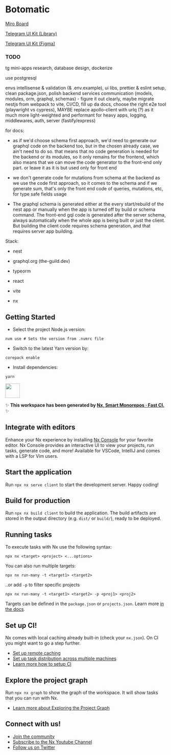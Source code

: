# Botomatic

[Miro Board](https://miro.com/app/board/uXjVKzd5qLo=/)

[Telegram UI Kit (Library)](https://github.com/Telegram-Mini-Apps/TelegramUI)

[Telegram UI Kit (Figma)](https://www.figma.com/design/SlEkwvo1X8Ge7Ngr4zqw0F/Telegram-Mini-Apps-%C2%B7-UI-Kit-(Community))

### TODO

tg mini-apps research, database design, dockerize

use postgresql

envs intellisense & validation (& .env.example), ui libs, prettier & eslint setup, clean package.json,
polish backend services communication (models, modules, orm, graphql, schemas) - figure it out clearly,
maybe migrate nestjs from webpack to vite, CI/CD, fill up da docs, choose the right e2e tool (playwright vs cypress),
MAYBE replace apollo-client with urlq (?) as it much more light-weighted and performant for heavy apps,
logging, middlewares, auth, server (fastify/express)

for docs:

- as if we'd choose schema first approach, we'd need to generate our graphql code on the backend too, but in the chosen already case, we ain't need to do so. that means that no code generation is needed for the backend or its modules, so it only remains for the frontend, which also means that we can move the code generator to the front-end only part. or leave it as it is but used only for front end

- we don't generate code for mutations from schema at the backend as we use the code first approach, so it comes to the schema and if we generate sum, that's only the front end code of queries, mutations, etc, for type safe fields usage

- The graphql schema is generated either at the every start/rebuild of the nest app or manually when the app is turned off by build or schema command. The front-end gql code is generated after the server schema, always automatically when the whole app is being built or just the client. But building the client code requires schema generation, and that requires server app building.

Stack:

- nest
- graphql.org (the-guild.dev)
- typeorm
- react

- vite
- nx

## Getting Started

- Select the project Node.js version:

```shell
nvm use # Sets the version from .nvmrc file
```

- Switch to the latest Yarn version by:

```shell
corepack enable
```

- Install dependencies:

```shell
yarn
```

<a alt="Nx logo" href="https://nx.dev" target="_blank" rel="noreferrer"><img src="https://raw.githubusercontent.com/nrwl/nx/master/images/nx-logo.png" width="45"></a>

✨ **This workspace has been generated by [Nx, Smart Monorepos · Fast CI.](https://nx.dev)** ✨

## Integrate with editors

Enhance your Nx experience by installing [Nx Console](https://nx.dev/nx-console) for your favorite editor. Nx Console
provides an interactive UI to view your projects, run tasks, generate code, and more! Available for VSCode, IntelliJ and
comes with a LSP for Vim users.

## Start the application

Run `npx nx serve client` to start the development server. Happy coding!

## Build for production

Run `npx nx build client` to build the application. The build artifacts are stored in the output directory (e.g. `dist/` or `build/`), ready to be deployed.

## Running tasks

To execute tasks with Nx use the following syntax:

```
npx nx <target> <project> <...options>
```

You can also run multiple targets:

```
npx nx run-many -t <target1> <target2>
```

..or add `-p` to filter specific projects

```
npx nx run-many -t <target1> <target2> -p <proj1> <proj2>
```

Targets can be defined in the `package.json` or `projects.json`. Learn more [in the docs](https://nx.dev/features/run-tasks).

## Set up CI!

Nx comes with local caching already built-in (check your `nx.json`). On CI you might want to go a step further.

- [Set up remote caching](https://nx.dev/features/share-your-cache)
- [Set up task distribution across multiple machines](https://nx.dev/nx-cloud/features/distribute-task-execution)
- [Learn more how to setup CI](https://nx.dev/recipes/ci)

## Explore the project graph

Run `npx nx graph` to show the graph of the workspace.
It will show tasks that you can run with Nx.

- [Learn more about Exploring the Project Graph](https://nx.dev/core-features/explore-graph)

## Connect with us!

- [Join the community](https://nx.dev/community)
- [Subscribe to the Nx Youtube Channel](https://www.youtube.com/@nxdevtools)
- [Follow us on Twitter](https://twitter.com/nxdevtools)
